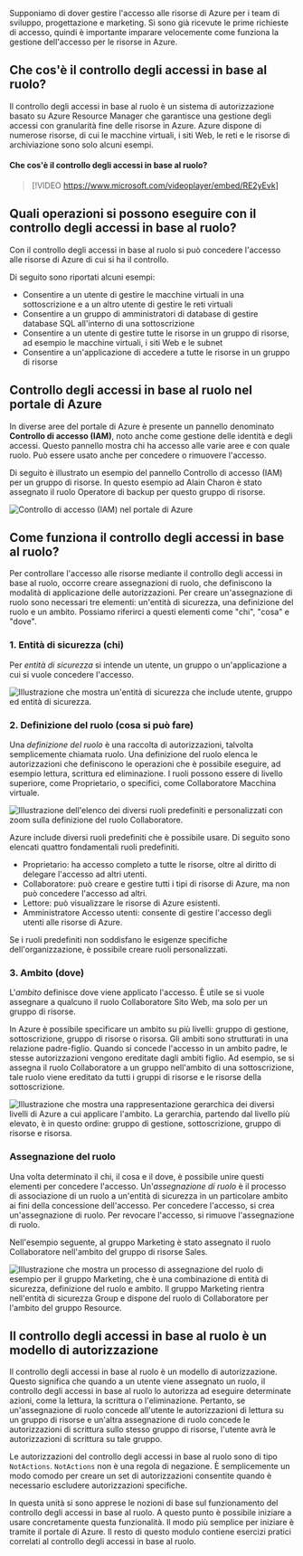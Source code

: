 Supponiamo di dover gestire l'accesso alle risorse di Azure per i team di sviluppo, progettazione e marketing. Si sono già ricevute le prime richieste di accesso, quindi è importante imparare velocemente come funziona la gestione dell'accesso per le risorse in Azure.

## <a name="what-is-rbac"></a>Che cos'è il controllo degli accessi in base al ruolo?

Il controllo degli accessi in base al ruolo è un sistema di autorizzazione basato su Azure Resource Manager che garantisce una gestione degli accessi con granularità fine delle risorse in Azure. Azure dispone di numerose risorse, di cui le macchine virtuali, i siti Web, le reti e le risorse di archiviazione sono solo alcuni esempi.

#### <a name="what-is-role-based-access-control"></a>Che cos'è il controllo degli accessi in base al ruolo?

> [!VIDEO https://www.microsoft.com/videoplayer/embed/RE2yEvk]

## <a name="what-can-i-do-with-rbac"></a>Quali operazioni si possono eseguire con il controllo degli accessi in base al ruolo?

Con il controllo degli accessi in base al ruolo si può concedere l'accesso alle risorse di Azure di cui si ha il controllo.

Di seguito sono riportati alcuni esempi:

- Consentire a un utente di gestire le macchine virtuali in una sottoscrizione e a un altro utente di gestire le reti virtuali
- Consentire a un gruppo di amministratori di database di gestire database SQL all'interno di una sottoscrizione
- Consentire a un utente di gestire tutte le risorse in un gruppo di risorse, ad esempio le macchine virtuali, i siti Web e le subnet
- Consentire a un'applicazione di accedere a tutte le risorse in un gruppo di risorse

## <a name="rbac-in-the-azure-portal"></a>Controllo degli accessi in base al ruolo nel portale di Azure

In diverse aree del portale di Azure è presente un pannello denominato **Controllo di accesso (IAM)**, noto anche come gestione delle identità e degli accessi. Questo pannello mostra chi ha accesso alle varie aree e con quale ruolo. Può essere usato anche per concedere o rimuovere l'accesso.

Di seguito è illustrato un esempio del pannello Controllo di accesso (IAM) per un gruppo di risorse. In questo esempio ad Alain Charon è stato assegnato il ruolo Operatore di backup per questo gruppo di risorse.

![Controllo di accesso (IAM) nel portale di Azure](../media/2-resource-group-access-control.png)

## <a name="how-does-rbac-work"></a>Come funziona il controllo degli accessi in base al ruolo?

Per controllare l'accesso alle risorse mediante il controllo degli accessi in base al ruolo, occorre creare assegnazioni di ruolo, che definiscono la modalità di applicazione delle autorizzazioni. Per creare un'assegnazione di ruolo sono necessari tre elementi: un'entità di sicurezza, una definizione del ruolo e un ambito. Possiamo riferirci a questi elementi come "chi", "cosa" e "dove".

### <a name="1-security-principal-who"></a>1. Entità di sicurezza (chi)

Per *entità di sicurezza* si intende un utente, un gruppo o un'applicazione a cui si vuole concedere l'accesso.

![Illustrazione che mostra un'entità di sicurezza che include utente, gruppo ed entità di sicurezza.](../media/2-rbac-security-principal.png)

### <a name="2-role-definition-what-you-can-do"></a>2. Definizione del ruolo (cosa si può fare)

Una *definizione del ruolo* è una raccolta di autorizzazioni, talvolta semplicemente chiamata ruolo. Una definizione del ruolo elenca le autorizzazioni che definiscono le operazioni che è possibile eseguire, ad esempio lettura, scrittura ed eliminazione. I ruoli possono essere di livello superiore, come Proprietario, o specifici, come Collaboratore Macchina virtuale.

![Illustrazione dell'elenco dei diversi ruoli predefiniti e personalizzati con zoom sulla definizione del ruolo Collaboratore.](../media/2-rbac-role-definition.png)

Azure include diversi ruoli predefiniti che è possibile usare. Di seguito sono elencati quattro fondamentali ruoli predefiniti.

- Proprietario: ha accesso completo a tutte le risorse, oltre al diritto di delegare l'accesso ad altri utenti.
- Collaboratore: può creare e gestire tutti i tipi di risorse di Azure, ma non può concedere l'accesso ad altri.
- Lettore: può visualizzare le risorse di Azure esistenti.
- Amministratore Accesso utenti: consente di gestire l'accesso degli utenti alle risorse di Azure.

Se i ruoli predefiniti non soddisfano le esigenze specifiche dell'organizzazione, è possibile creare ruoli personalizzati.

### <a name="3-scope-where"></a>3. Ambito (dove)

L'*ambito* definisce dove viene applicato l'accesso. È utile se si vuole assegnare a qualcuno il ruolo Collaboratore Sito Web, ma solo per un gruppo di risorse.

In Azure è possibile specificare un ambito su più livelli: gruppo di gestione, sottoscrizione, gruppo di risorse o risorsa. Gli ambiti sono strutturati in una relazione padre-figlio. Quando si concede l'accesso in un ambito padre, le stesse autorizzazioni vengono ereditate dagli ambiti figlio. Ad esempio, se si assegna il ruolo Collaboratore a un gruppo nell'ambito di una sottoscrizione, tale ruolo viene ereditato da tutti i gruppi di risorse e le risorse della sottoscrizione.

![Illustrazione che mostra una rappresentazione gerarchica dei diversi livelli di Azure a cui applicare l'ambito. La gerarchia, partendo dal livello più elevato, è in questo ordine: gruppo di gestione, sottoscrizione, gruppo di risorse e risorsa.](../media/2-rbac-scope.png)

### <a name="role-assignment"></a>Assegnazione del ruolo

Una volta determinato il chi, il cosa e il dove, è possibile unire questi elementi per concedere l'accesso. Un'*assegnazione di ruolo* è il processo di associazione di un ruolo a un'entità di sicurezza in un particolare ambito ai fini della concessione dell'accesso. Per concedere l'accesso, si crea un'assegnazione di ruolo. Per revocare l'accesso, si rimuove l'assegnazione di ruolo.

Nell'esempio seguente, al gruppo Marketing è stato assegnato il ruolo Collaboratore nell'ambito del gruppo di risorse Sales.

![Illustrazione che mostra un processo di assegnazione del ruolo di esempio per il gruppo Marketing, che è una combinazione di entità di sicurezza, definizione del ruolo e ambito. Il gruppo Marketing rientra nell'entità di sicurezza Group e dispone del ruolo di Collaboratore per l'ambito del gruppo Resource.](../media/2-rbac-overview.png)

## <a name="rbac-is-an-allow-model"></a>Il controllo degli accessi in base al ruolo è un modello di autorizzazione

Il controllo degli accessi in base al ruolo è un modello di autorizzazione. Questo significa che quando a un utente viene assegnato un ruolo, il controllo degli accessi in base al ruolo lo autorizza ad eseguire determinate azioni, come la lettura, la scrittura o l'eliminazione. Pertanto, se un'assegnazione di ruolo concede all'utente le autorizzazioni di lettura su un gruppo di risorse e un'altra assegnazione di ruolo concede le autorizzazioni di scrittura sullo stesso gruppo di risorse, l'utente avrà le autorizzazioni di scrittura su tale gruppo.

Le autorizzazioni del controllo degli accessi in base al ruolo sono di tipo `NotActions`. `NotActions` non è una regola di negazione. È semplicemente un modo comodo per creare un set di autorizzazioni consentite quando è necessario escludere autorizzazioni specifiche.

In questa unità si sono apprese le nozioni di base sul funzionamento del controllo degli accessi in base al ruolo. A questo punto è possibile iniziare a usare concretamente questa funzionalità. Il modo più semplice per iniziare è tramite il portale di Azure. Il resto di questo modulo contiene esercizi pratici correlati al controllo degli accessi in base al ruolo.